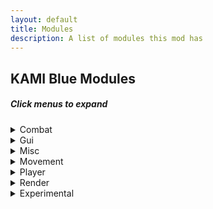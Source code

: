 ```yaml
---
layout: default
title: Modules
description: A list of modules this mod has
---
```


## KAMI Blue Modules
 
##### Click menus to expand

<details>
    <summary>Combat</summary>
    <p><ul>
        <li>AntiDeathScreen<p><i>Fixes random death screen glitches</i></p></li>
        <li>AntiFriendHit<p><i>Don't hit your friends</i></p></li>
        <li>Aura<p><i>Hits entities around you</i></p></li>
        <li>Auto32k<p><i>Places blocks to dispense a 32k</i></p></li>
        <li>AutoExp<p><i>Automatically mends armour</i></p></li>
        <li>AutoFeetPlace<p><i>Continually places obsidian around your feet</i></p></li>
        <li>AutoLog<p><i>Automatically log when in danger or on low health</i></p></li>
        <li>AutoReplenish<p><i>Refills items in your hotbar</i></p></li>
        <li>AutoTotem<p><i>Refills your offhand with totems</i></p></li>
        <li>AutoTrap<p><i>Traps your enemies in obsidian</i></p></li>
        <li>BowSpam<p><i>Makes you spam arrows</i></p></li>
        <li>Criticals<p><i>Always do critical attacks</i></p></li>
        <li>CrystalAura<p><i>Places End Crystals to kill enemies</i></p></li>
        <li>FastUse<p><i>Changes delay when using items</i></p></li>
        <li>Pull32k<p><i>Pulls 32ks out of hoppers automatically</i></p></li>
        <li>Surround<p><i>Surrounds you with obsidian to take less damage</i></p></li>
    </ul></p>
</details>

<details>
    <summary>Gui</summary>
    <p><ul>
        <li>Capes<p><i>Shows a fancy cape for KAMI Blue donators, that all users can see. Donate or boost the Discord to unlock!</i></p></li>
        <li>ArmourHide<p><i>Hides the armour on selected entities</i></p></li>
        <li>CleanGUI<p><i>Modifies parts of the GUI to be transparent</i></p></li>
        <li>InfoOverlay<p><i>Configures the game information overlay</i></p></li>
        <li>InventoryViewer<p><i>View your inventory on screen</i></p></li>
        <li>Zoom<p><i>Configures FOV</i></p></li>
    </ul></p>
</details>

<details>
    <summary>Misc</summary>
    <p><ul>
        <li>AntiAFK<p><i>Prevents being kicked for AFK</i></p></li>
        <li>AntiSpam<p><i>Removes spam and advertising from the chat</i></p></li>
        <li>AntiChunkBan<p><i>Prevents being kicked by overloaded chunks</i></p></li>
        <li>AntiWeather<p><i>Removes rain from your world</i></p></li>
        <li>AutoFish<p><i>Automatically catch fish</i></p></li>
        <li>AutoQMain<p><i>Automatically does /queue main on 2b2t.org</i></p></li>
        <li>AutoReconnect<p><i>Automatically reconnects after being disconnected</i></p></li>
        <li>AutoRespawn<p><i>Automatically respawn after dying</i></p></li>
        <li>AutoSpawner<p><i>Automatically spawns Withers, Iron Golems and Snowmen</i></p></li>
        <li>AutoTool<p><i>Automatically switch to the best tools when mining or attacking</i></p></li>
        <li>AutoTPA<p><i>Automatically decline or accept TPA requests</i></p></li>
        <li>BookCrash<p><i>Crashes servers by sending large packets</i></p></li>
        <li>CameraClip<p><i>Allows your 3rd person camera to pass through blocks</i></p></li>
        <li>ChatEncryption<p><i>Encrypts and decrypts chat messages (Delimiter %)</i></p></li>
        <li>ColourSign<p><i>Allows ingame colouring of text on signs</i></p></li>
        <li>ConsoleSpam<p><i>Spams Spigot consoles by sending invalid UpdateSign packets</i></p></li>
        <li>CustomChat<p><i>Adds a watermark to the end of your message to let others know you're using KAMI Blue</i></p></li>
        <li>DiscordRPC<p><i>Discord Rich Presence</i></p></li>
        <li>FakeGamemode<p><i>Fakes your current gamemode client side</i></p></li>
        <li>FakeVanillaClient<p><i>Fakes a modless client when connecting</i></p></li>
        <li>FormatChat<p><i>Add colour and linebreak support to upstream chat packets</i></p></li>
        <li>NoEntityTrace<p><i>Blocks entities from stopping you from mining</i></p></li>
        <li>NoPacketKick<p><i>Prevent large packets from kicking you</i></p></li>
        <li>NoSoundLag<p><i>Prevents lag caused by sound machines</i></p></li>
        <li>PortalChat<p><i>Allows you to open GUIs in portals</i></p></li>
        <li>SkinFlicker<p><i>Toggle your skin layers rapidly for a cool skin effect</i></p></li>
        <li>VisualRange<p><i>Shows players who enter and leave range in chat</i></p></li>
    </ul></p>
</details>

<details>
    <summary>Movement</summary>
    <p><ul>
        <li>AntiHunger<p><i>Reduces hunger lost when moving around</i></p></li>
        <li>AutoJump<p><i>Automatically jumps if possible</i></p></li>
        <li>AutoWalk<p><i>Automatically walks forward</i></p></li>
        <li>ElytraFlight<p><i>Modifies elytras to fly at custom velocities and fall speeds</i></p></li>
        <li>EntitySpeed<p><i>Abuse client-sided movement to shape sound barrier breaking rideables</i></p></li>
        <li>Flight<p><i>Makes the player fly</i></p></li>
        <li>IceSpeed<p><i>Changes how slippery ice is</i></p></li>
        <li>Jesus<p><i>Allows you to walk on water</i></p></li>
        <li>NoSlowDown<p><i>Prevents being slowed down when using an item or going through cobwebs</i></p></li>
        <li>SafeWalk<p><i>Keeps you from walking off edges</i></p></li>
        <li>Strafe<p><i>Automatically makes the player sprint</i></p></li>
        <li>TimerSpeed<p><i>Automatically change your timer to go fast</i></p></li>
        <li>Velocity<p><i>Modify knockback impact</i></p></li>
    </ul></p>
</details>

<details>
    <summary>Player</summary>
    <p><ul>
        <li>AntiForceLook<p><i>Stops server packets from turning your head</i></p></li>
        <li>AutoArmour<p><i>Automatically equips armour</i></p></li>
        <li>AutoEat<p><i>Automatically eat when hungry</i></p></li>
        <li>Blink<p><i>Cancels server side packets</i></p></li>
        <li>Fastbreak<p><i>Nullifies block hit delay</i></p></li>
        <li>Freecam<p><i>Leave your body and trascend into the realm of the gods</i></p></li>
        <li>NoBreakAnimation<p><i>Prevents block break animation server side</i></p></li>
        <li>NoFall<p><i>Prevents fall damage</i></p></li>
        <li>NoSwing<p><i>Cancels server and client swinging packets</i></p></li>
        <li>PitchLock<p><i>Locks your camera pitch</i></p></li>
        <li>PortalGodMode<p><i>Don't take damage in portals</i></p></li>
        <li>Scaffold<p><i>Places blocks under you</i></p></li>
        <li>Timer<p><i>Changes your client tick speed</i></p></li>
        <li>TpsSync<p><i>Synchronizes some actions with the server TPS</i></p></li>
        <li>YawLock<p><i>Locks your camera yaw</i></p></li>
    </ul></p>
</details>

<details>
    <summary>Render</summary>
    <p><ul>
        <li>AntiFog<p><i>Disables or reduces fog</i></p></li>
        <li>ArmourHUD<p><i>Displays your armour and it's durability on screen</i></p></li>
        <li>BossStack<p><i>Modify the boss health GUI to take up less space</i></p></li>
        <li>FullBright<p><i>Makes everything brighter!</i></p></li>
        <li>Chams<p><i>See entities through walls</i></p></li>
        <li>ChunkFinder<p><i>Highlights newly generated chunks</i></p></li>
        <li>ESP<p><i>Highlights entities</i></p></li>
        <li>ExtraTab<p><i>Expands the player tab menu</i></p></li>
        <li>EyeFinder<p><i>Draw lines from entity's heads to where they are looking</i></p></li>
        <li>HoleESP<p><i>Show safe holes for crystal pvp</i></p></li>
        <li>Nametags<p><i>Draws descriptive nametags above entities</i></p></li>
        <li>NoHurtCam<p><i>Disables the 'hurt' camera effect</i></p></li>
        <li>NoRender<p><i>Ignore entity spawn packets</i></p></li>
        <li>Pathfind<p><i>A path finder for AutoWalk</i></p></li>
        <li>ShulkerBypass<p><i>Bypasses the shulker preview patch</i></p></li>
        <li>ShulkerPreview<p><i>Previews shulkers in the game GUI</i></p></li>
        <li>StorageESP<p><i>Draws nice little lines around storage items</i></p></li>
        <li>TabFriends<p><i>Highlights friends in the tab menu</i></p></li>
        <li>Tracers<p><i>Draws lines to other living entities</i></p></li>
        <li>Trajectories<p><i>Draws lines to where trajectories are going to fall</i></p></li>
    </ul></p>
</details>

<details>
    <summary>Experimental</summary>
    <p><ul>
        <li>GUI Colour<p><i>Change GUI Colours</i></p></li>
        <li>AntiChunkLoadPatch<p><i>Prevents loading of overloaded chunks while in game</i></p></li>
    </ul></p>
</details>
